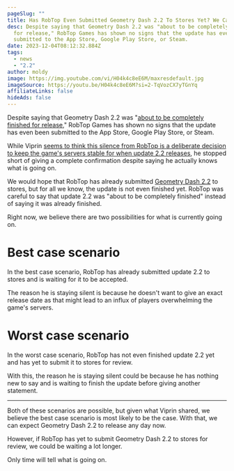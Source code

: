 ```yaml
---
pageSlug: ""
title: Has RobTop Even Submitted Geometry Dash 2.2 To Stores Yet? We Cannot Tell
desc: Despite saying that Geometry Dash 2.2 was "about to be completely finished
  for release," RobTop Games has shown no signs that the update has even been
  submitted to the App Store, Google Play Store, or Steam.
date: 2023-12-04T08:12:32.884Z
tags:
  - news
  - "2.2"
author: moldy
image: https://img.youtube.com/vi/H04k4c8eE6M/maxresdefault.jpg
imageSource: https://youtu.be/H04k4c8eE6M?si=2-TqVozCX7yTGnYq
affiliateLinks: false
hideAds: false
---
```

Despite saying that Geometry Dash 2.2 was "[about to be completely finished for release](/posts/geometry-dash-2-2-is-finished-release-scheduled-for-early-december/)," RobTop Games has shown no signs that the update has even been submitted to the App Store, Google Play Store, or Steam.

While Viprin [seems to think this silence from RobTop is a deliberate decision to keep the game's servers stable for when update 2.2 releases](/posts/robtop-will-release-geometry-dash-2-2-with-no-warning/), he stopped short of giving a complete confirmation despite saying he actually knows what is going on.

We would hope that RobTop has already submitted [Geometry Dash 2.2](/categories/2.2) to stores, but for all we know, the update is not even finished yet. RobTop was careful to say that update 2.2 was "about to be completely finished" instead of saying it was already finished.

Right now, we believe there are two possibilities for what is currently going on.

# Best case scenario

In the best case scenario, RobTop has already submitted update 2.2 to stores and is waiting for it to be accepted.

The reason he is staying silent is because he doesn't want to give an exact release date as that might lead to an influx of players overwhelming the game's servers.

# Worst case scenario

In the worst case scenario, RobTop has not even finished update 2.2 yet and has yet to submit it to stores for review.

With this, the reason he is staying silent could be because he has nothing new to say and is waiting to finish the update before giving another statement.

- - -

Both of these scenarios are possible, but given what Viprin shared, we believe the best case scenario is most likely to be the case. With that, we can expect Geometry Dash 2.2 to release any day now.

However, if RobTop has yet to submit Geometry Dash 2.2 to stores for review, we could be waiting a lot longer.

Only time will tell what is going on.